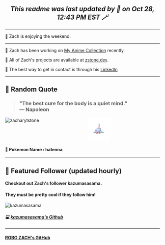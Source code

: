<h2 align="center" style="font-style: italic; font-weight: bold;">This readme was last updated by 🤖 on Oct 28, 12:43 PM EST 🪄 </h2></a>

---

🤖 Zach is enjoying the weekend.

---

🤖 Zach has been working on [My Anime Collection](https://github.com/ZacharyTStone/My-Anime-Collection) recently.

🤖 All of Zach's projects are available at [zstone.dev](https://www.zstone.dev/).

🤖 The best way to get in contact is through his [LinkedIn](https://www.linkedin.com/in/zacharystone42)

---

<!-- Add a Quotes section -->

## 🤖 Random Quote

<h3>
<blockquote>
  "The best cure for the body is a quiet mind."
<br>— Napoleon
</blockquote>
</h3>

<div style="display: flex; flex-wrap: no-wrap; width: 100%; gap: 16px">
        <img width="50%" src="https://github-readme-streak-stats.herokuapp.com/?user=zacharytstone" alt="zacharytstone" />
    <img width="15%" class='poke-img' src='https://raw.githubusercontent.com/PokeAPI/sprites/master/sprites/pokemon/856.png' alt='hatenna'/>
</div>

#### 🤖 Pokemon Name : hatenna</span>

---

## 🤖 Featured Follower (updated hourly)

#### Checkout out Zach's follower kazumasasama.

#### They must be pretty cool if they follow him!

<img style="width: 10%" class='github-img' src='https://avatars.githubusercontent.com/u/72055437?v=4' alt='kazumasasama'/>

##### 💻 [kazumasasama's Github](https://github.com/kazumasasama)

---

#### [ROBO ZACH's GitHub](https://github.com/ROBO-ZACH)
